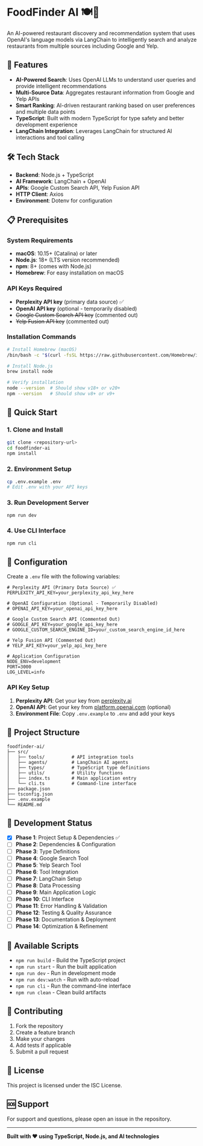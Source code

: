 # FoodFinder AI 🍽️🤖

An AI-powered restaurant discovery and recommendation system that uses OpenAI's language models via LangChain to intelligently search and analyze restaurants from multiple sources including Google and Yelp.

## 🚀 Features

- **AI-Powered Search**: Uses OpenAI LLMs to understand user queries and provide intelligent recommendations
- **Multi-Source Data**: Aggregates restaurant information from Google and Yelp APIs
- **Smart Ranking**: AI-driven restaurant ranking based on user preferences and multiple data points
- **TypeScript**: Built with modern TypeScript for type safety and better development experience
- **LangChain Integration**: Leverages LangChain for structured AI interactions and tool calling

## 🛠️ Tech Stack

- **Backend**: Node.js + TypeScript
- **AI Framework**: LangChain + OpenAI
- **APIs**: Google Custom Search API, Yelp Fusion API
- **HTTP Client**: Axios
- **Environment**: Dotenv for configuration

## 📋 Prerequisites

### **System Requirements**
- **macOS**: 10.15+ (Catalina) or later
- **Node.js**: 18+ (LTS version recommended)
- **npm**: 8+ (comes with Node.js)
- **Homebrew**: For easy installation on macOS

### **API Keys Required**
- **Perplexity API key** (primary data source) ✅
- **OpenAI API key** (optional - temporarily disabled)
- ~~Google Custom Search API key~~ (commented out)
- ~~Yelp Fusion API key~~ (commented out)

### **Installation Commands**
```bash
# Install Homebrew (macOS)
/bin/bash -c "$(curl -fsSL https://raw.githubusercontent.com/Homebrew/install/HEAD/install.sh)"

# Install Node.js
brew install node

# Verify installation
node --version  # Should show v18+ or v20+
npm --version   # Should show v8+ or v9+
```

## 🚀 Quick Start

### 1. Clone and Install

```bash
git clone <repository-url>
cd foodfinder-ai
npm install
```

### 2. Environment Setup

```bash
cp .env.example .env
# Edit .env with your API keys
```

### 3. Run Development Server

```bash
npm run dev
```

### 4. Use CLI Interface

```bash
npm run cli
```

## 🔧 Configuration

Create a `.env` file with the following variables:

```env
# Perplexity API (Primary Data Source) ✅
PERPLEXITY_API_KEY=your_perplexity_api_key_here

# OpenAI Configuration (Optional - Temporarily Disabled)
# OPENAI_API_KEY=your_openai_api_key_here

# Google Custom Search API (Commented Out)
# GOOGLE_API_KEY=your_google_api_key_here
# GOOGLE_CUSTOM_SEARCH_ENGINE_ID=your_custom_search_engine_id_here

# Yelp Fusion API (Commented Out)
# YELP_API_KEY=your_yelp_api_key_here

# Application Configuration
NODE_ENV=development
PORT=3000
LOG_LEVEL=info
```

### **API Key Setup**
1. **Perplexity API**: Get your key from [perplexity.ai](https://perplexity.ai)
2. **OpenAI API**: Get your key from [platform.openai.com](https://platform.openai.com) (optional)
3. **Environment File**: Copy `.env.example` to `.env` and add your keys

## 📁 Project Structure

```
foodfinder-ai/
├── src/
│   ├── tools/          # API integration tools
│   ├── agents/         # LangChain AI agents
│   ├── types/          # TypeScript type definitions
│   ├── utils/          # Utility functions
│   ├── index.ts        # Main application entry
│   └── cli.ts          # Command-line interface
├── package.json
├── tsconfig.json
├── .env.example
└── README.md
```

## 🎯 Development Status

- [x] **Phase 1**: Project Setup & Dependencies ✅
- [ ] **Phase 2**: Dependencies & Configuration
- [ ] **Phase 3**: Type Definitions
- [ ] **Phase 4**: Google Search Tool
- [ ] **Phase 5**: Yelp Search Tool
- [ ] **Phase 6**: Tool Integration
- [ ] **Phase 7**: LangChain Setup
- [ ] **Phase 8**: Data Processing
- [ ] **Phase 9**: Main Application Logic
- [ ] **Phase 10**: CLI Interface
- [ ] **Phase 11**: Error Handling & Validation
- [ ] **Phase 12**: Testing & Quality Assurance
- [ ] **Phase 13**: Documentation & Deployment
- [ ] **Phase 14**: Optimization & Refinement

## 📝 Available Scripts

- `npm run build` - Build the TypeScript project
- `npm run start` - Run the built application
- `npm run dev` - Run in development mode
- `npm run dev:watch` - Run with auto-reload
- `npm run cli` - Run the command-line interface
- `npm run clean` - Clean build artifacts

## 🤝 Contributing

1. Fork the repository
2. Create a feature branch
3. Make your changes
4. Add tests if applicable
5. Submit a pull request

## 📄 License

This project is licensed under the ISC License.

## 🆘 Support

For support and questions, please open an issue in the repository.

---

**Built with ❤️ using TypeScript, Node.js, and AI technologies**
